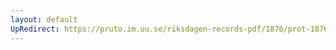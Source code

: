 ```yaml
---
layout: default
UpRedirect: https://pruto.im.uu.se/riksdagen-records-pdf/1876/prot-1876--ak--017/prot-1876--ak--017_050.pdf
---
```

